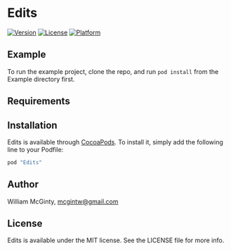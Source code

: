 # Edits

[![Version](https://img.shields.io/cocoapods/v/Edits.svg?style=flat)](http://cocoapods.org/pods/Edits)
[![License](https://img.shields.io/cocoapods/l/Edits.svg?style=flat)](http://cocoapods.org/pods/Edits)
[![Platform](https://img.shields.io/cocoapods/p/Edits.svg?style=flat)](http://cocoapods.org/pods/Edits)

## Example

To run the example project, clone the repo, and run `pod install` from the Example directory first.

## Requirements

## Installation

Edits is available through [CocoaPods](http://cocoapods.org). To install
it, simply add the following line to your Podfile:

```ruby
pod "Edits"
```

## Author

William McGinty, mcgintw@gmail.com

## License

Edits is available under the MIT license. See the LICENSE file for more info.
